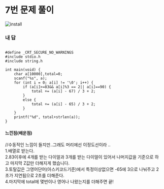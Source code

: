 # 7번 문제 풀이
![install](https://user-images.githubusercontent.com/81015704/118216966-7c24e000-b4af-11eb-91c2-2bc329cb5945.png)

### 내 답
<pre><code>
#define _CRT_SECURE_NO_WARNINGS
#include stdio.h
#include string.h

int main(void) {
	char a[10000],total=0;
	scanf("%s", a);
	for (int i = 0; a[i] != '\0'; i++) {
		if (a[i]>=83&& a[i]%3 == 2|| a[i]==90) {
			total += (a[i] - 67) / 3 + 2;
		}
		else {
			total += (a[i] - 65) / 3 + 2;
		}
	}
	printf("%d", total+strlen(a));
}
</code></pre>


#### 느낀점(배운점)
//수동적인 느낌이 들지만..그래도 머리에선 이정도선이라 ..<br>
1.배열로 받는다.<br>
2.83이후에 4개를 받는 다이얼과 3개를 받는 다이얼이 있어서 나머지값을 기준으로 하고 마지막 Z값만 더해지게 했습니다.<br>
3.토탈값은 그영어단어(아스키코드기준)에서 특정이상없으면 -65에 3으로 나눠주고 2초가 지연됨으로 2초를 더해준다.<br>
4.마지막에 total에 몇번이나 영어나 나왔는지를 더해주면 끝!<br>
